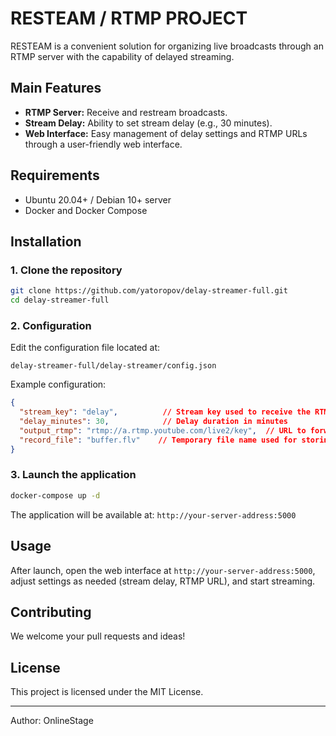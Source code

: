 # RESTEAM / RTMP PROJECT

RESTEAM is a convenient solution for organizing live broadcasts through an RTMP server with the capability of delayed streaming.

## Main Features

- **RTMP Server:** Receive and restream broadcasts.
- **Stream Delay:** Ability to set stream delay (e.g., 30 minutes).
- **Web Interface:** Easy management of delay settings and RTMP URLs through a user-friendly web interface.

## Requirements

- Ubuntu 20.04+ / Debian 10+ server
- Docker and Docker Compose

## Installation

### 1. Clone the repository

```bash
git clone https://github.com/yatoropov/delay-streamer-full.git
cd delay-streamer-full
```

### 2. Configuration

Edit the configuration file located at:

```
delay-streamer-full/delay-streamer/config.json
```

Example configuration:

```json
{
  "stream_key": "delay",          // Stream key used to receive the RTMP stream
  "delay_minutes": 30,            // Delay duration in minutes
  "output_rtmp": "rtmp://a.rtmp.youtube.com/live2/key",  // URL to forward the delayed stream
  "record_file": "buffer.flv"    // Temporary file name used for storing the stream
}
```

### 3. Launch the application

```bash
docker-compose up -d
```

The application will be available at: `http://your-server-address:5000`

## Usage

After launch, open the web interface at `http://your-server-address:5000`, adjust settings as needed (stream delay, RTMP URL), and start streaming.

## Contributing

We welcome your pull requests and ideas!

## License

This project is licensed under the MIT License.

---
Author: OnlineStage




